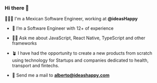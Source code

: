 ### Hi there 👋

👩🏾‍💻 I'm a Mexican Software Engineer, working at <b color="a91dd7" > @ideasHappy </b> <br>

- 🔭 I’m a Software Engineer with 12+ of experience
- 🤟🏿 Ask me about JavaScript, React Native, TypeScript and other frameworks
- 🪴 I have had the opportunity to create a new products from scratch using technology for Startups and companies dedicated to health, transport and fintechs.

- 🤖 Send me a mail to <b>alberto@ideashappy.com</b>
